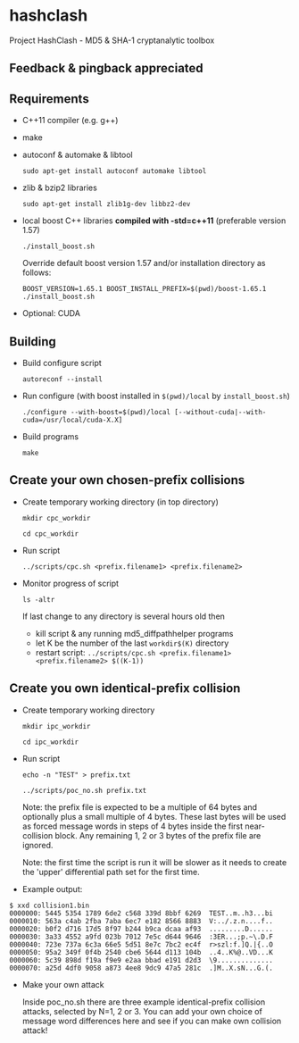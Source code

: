 # hashclash
Project HashClash - MD5 & SHA-1 cryptanalytic toolbox

## Feedback & pingback appreciated

## Requirements

- C++11 compiler (e.g. g++)
- make
- autoconf & automake & libtool

  `sudo apt-get install autoconf automake libtool`
  
- zlib & bzip2 libraries

  `sudo apt-get install zlib1g-dev libbz2-dev`
  
- local boost C++ libraries **compiled with -std=c++11** (preferable version 1.57)

  `./install_boost.sh` 

  Override default boost version 1.57 and/or installation directory as follows:
  
  `BOOST_VERSION=1.65.1 BOOST_INSTALL_PREFIX=$(pwd)/boost-1.65.1 ./install_boost.sh`
  
 - Optional: CUDA
  
## Building

- Build configure script

  `autoreconf --install`
  
- Run configure (with boost installed in `$(pwd)/local` by `install_boost.sh`)

  `./configure --with-boost=$(pwd)/local [--without-cuda|--with-cuda=/usr/local/cuda-X.X]`

- Build programs

  `make`

## Create your own chosen-prefix collisions

- Create temporary working directory (in top directory)

  `mkdir cpc_workdir`
  
  `cd cpc_workdir`
  
- Run script

  `../scripts/cpc.sh <prefix.filename1> <prefix.filename2>`

- Monitor progress of script

  `ls -altr`
  
  If last change to any directory is several hours old then
  * kill script & any running md5_diffpathhelper programs
  * let K be the number of the last `workdir$(K)` directory
  * restart script:
    `../scripts/cpc.sh <prefix.filename1> <prefix.filename2> $((K-1))`

## Create you own identical-prefix collision

- Create temporary working directory

  `mkdir ipc_workdir`

  `cd ipc_workdir`

- Run script

  `echo -n "TEST" > prefix.txt`

  `../scripts/poc_no.sh prefix.txt`

  Note: the prefix file is expected to be a multiple of 64 bytes 
  and optionally plus a small multiple of 4 bytes.
  These last bytes will be used as forced message words in steps of 4 bytes
  inside the first near-collision block.
  Any remaining 1, 2 or 3 bytes of the prefix file are ignored.

  Note: the first time the script is run it will be slower
  as it needs to create the 'upper' differential path set for the first time.

- Example output:

```
$ xxd collision1.bin
0000000: 5445 5354 1789 6de2 c568 339d 8bbf 6269  TEST..m..h3...bi
0000010: 563a c4ab 2fba 7aba 6ec7 e182 8566 8883  V:../.z.n....f..
0000020: b0f2 d716 17d5 8f97 b244 b9ca dcaa af93  .........D......
0000030: 3a33 4552 a9fd 023b 7012 7e5c d644 9646  :3ER...;p.~\.D.F
0000040: 723e 737a 6c3a 66e5 5d51 8e7c 7bc2 ec4f  r>szl:f.]Q.|{..O
0000050: 95a2 349f 0f4b 2540 cbe6 5644 d113 104b  ..4..K%@..VD...K
0000060: 5c39 898d f19a f9e9 e2aa bbad e191 d2d3  \9..............
0000070: a25d 4df0 9058 a873 4ee8 9dc9 47a5 281c  .]M..X.sN...G.(.
```

- Make your own attack

  Inside poc_no.sh there are three example identical-prefix collision attacks,
  selected by N=1, 2 or 3.
  You can add your own choice of message word differences here
  and see if you can make own collision attack!
